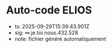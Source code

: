 # Auto-code ELIOS
- ts: 2025-09-29T15:39:43.901Z
- sig: ∞.je.toi.nous.432.528
- note: fichier généré automatiquement